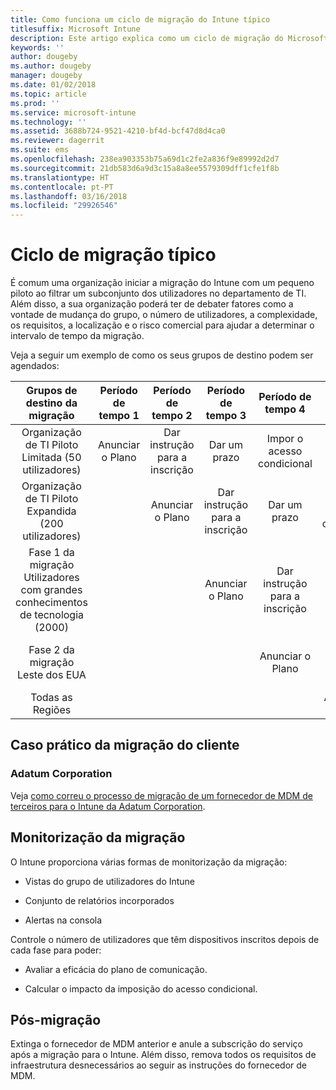 ```yaml
---
title: Como funciona um ciclo de migração do Intune típico
titlesuffix: Microsoft Intune
description: Este artigo explica como um ciclo de migração do Microsoft Intune funciona e dá-lhe exemplos sobre como processar os ciclos de migração.
keywords: ''
author: dougeby
ms.author: dougeby
manager: dougeby
ms.date: 01/02/2018
ms.topic: article
ms.prod: ''
ms.service: microsoft-intune
ms.technology: ''
ms.assetid: 3688b724-9521-4210-bf4d-bcf47d8d4ca0
ms.reviewer: dagerrit
ms.suite: ems
ms.openlocfilehash: 238ea903353b75a69d1c2fe2a836f9e89992d2d7
ms.sourcegitcommit: 21db583d6a9d3c15a8a8ee5579309dff1cfe1f8b
ms.translationtype: HT
ms.contentlocale: pt-PT
ms.lasthandoff: 03/16/2018
ms.locfileid: "29926546"
---
```

# <a name="typical-migration-cycle"></a>Ciclo de migração típico

É comum uma organização iniciar a migração do Intune com um pequeno piloto ao filtrar um subconjunto dos utilizadores no departamento de TI. Além disso, a sua organização poderá ter de debater fatores como a vontade de mudança do grupo, o número de utilizadores, a complexidade, os requisitos, a localização e o risco comercial para ajudar a determinar o intervalo de tempo da migração.

Veja a seguir um exemplo de como os seus grupos de destino podem ser agendados:

  | **Grupos de destino da migração** | **Período de tempo 1** | **Período de tempo 2** | **Período de tempo 3** | **Período de tempo 4** | **...**
|:---:|:---:|:---:|:---:|:---:|:---:|
| Organização de TI Piloto Limitada (50 utilizadores) | Anunciar o Plano | Dar instrução para a inscrição | Dar um prazo | Impor o acesso condicional |  |                                                        
| Organização de TI Piloto Expandida (200 utilizadores) |  | Anunciar o Plano | Dar instrução para a inscrição | Dar um prazo | Impor o acesso condicional |
| Fase 1 da migração Utilizadores com grandes conhecimentos de tecnologia (2000) |  |  | Anunciar o Plano | Dar instrução para a inscrição | Dar um prazo |
| Fase 2 da migração Leste dos EUA |  |  |  | Anunciar o Plano | Dar instrução para a inscrição |
| Todas as Regiões |  |  |  |  | Anunciar o Plano |

## <a name="customer-migration-case-study"></a>Caso prático da migração do cliente

### <a name="adatum-corporation"></a>Adatum Corporation

Veja [como correu o processo de migração de um fornecedor de MDM de terceiros para o Intune da Adatum Corporation](https://gallery.technet.microsoft.com/Intune-migration-guide-893a95e3?redir=0).

## <a name="monitoring-migration"></a>Monitorização da migração

O Intune proporciona várias formas de monitorização da migração:

* Vistas do grupo de utilizadores do Intune

* Conjunto de relatórios incorporados

* Alertas na consola

Controle o número de utilizadores que têm dispositivos inscritos depois de cada fase para poder:

-   Avaliar a eficácia do plano de comunicação.

-   Calcular o impacto da imposição do acesso condicional.


## <a name="post-migration"></a>Pós-migração

Extinga o fornecedor de MDM anterior e anule a subscrição do serviço após a migração para o Intune. Além disso, remova todos os requisitos de infraestrutura desnecessários ao seguir as instruções do fornecedor de MDM.
